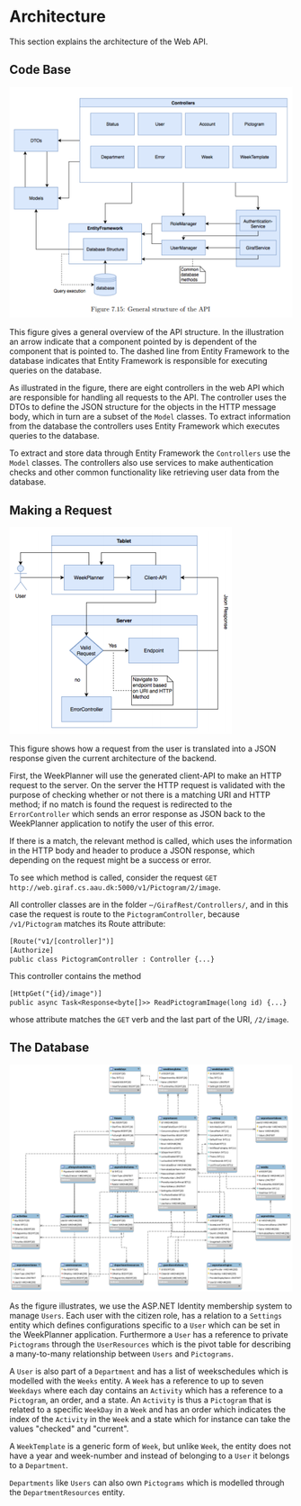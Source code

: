 # Architecture

This section explains the architecture of the Web API.

## Code Base

![APIStructure](images/api_structure.png "API Structure")

This figure gives a general overview of the API structure.
In the illustration an arrow indicate that a component pointed by is dependent of
the component that is pointed to. The dashed line from Entity Framework to the
database indicates that Entity Framework is responsible for executing queries on
the database.

As illustrated in the figure, there are eight controllers in the web API which are
responsible for handling all requests to the API. The controller uses the DTOs to
define the JSON structure for the objects in the HTTP message body, which in turn
are a subset of the ``Model`` classes. To extract information from the database
the controllers uses Entity Framework which executes queries to the database.

To extract and store data through Entity Framework the ``Controllers`` use the
``Model`` classes. The controllers also use services to make authentication checks
and other common functionality like retrieving user data from the database.

## Making a Request

![ResponseToBackend](images/api_request_to_response_structure.png "Response to Backend")

This figure shows how a request from the user is translated into a JSON response
given the current architecture of the backend.

First, the WeekPlanner will use the generated client-API to make an HTTP request
to the server. On the server the HTTP request is validated with the purpose of
checking whether or not there is a matching URI and HTTP method; if no match is
found the request is redirected to the ```ErrorController``` which sends an error
response as JSON back to the WeekPlanner application to notify the user of this error.

If there is a match, the relevant method is called, which uses the information in
the HTTP body and header to produce a JSON response, which depending on the request
might be a success or error.

To see which method is called, consider the request
``GET http://web.giraf.cs.aau.dk:5000/v1/Pictogram/2/image``.

All controller classes are in the folder ```⋯/GirafRest/Controllers/```, and in
this case the request is route to the ```PictogramController```, because ```/v1/Pictogram```
matches its Route attribute:

```Csharp
[Route("v1/[controller]")]
[Authorize]
public class PictogramController : Controller {...}
```

This controller contains the method

```Csharp
[HttpGet("{id}/image")]
public async Task<Response<byte[]>> ReadPictogramImage(long id) {...}
```

whose attribute matches the ```GET``` verb and the last part of the URI, ```/2/image```.

## The Database

![DatabaseStructure](images/database_structure.png "Database Structure")

As the figure illustrates, we use the ASP.NET Identity membership system to manage
``Users``. Each user with the citizen role, has a relation to a ``Settings``
entity which defines configurations specific to a ```User``` which can be set in
the WeekPlanner application. Furthermore a ```User``` has a reference to private
``Pictograms`` through the ``UserResources`` which is the pivot table for describing
a many-to-many relationship between ```Users``` and ```Pictograms```.

A ```User``` is also part of a ```Department``` and has a list of weekschedules
which is modelled with the ```Weeks``` entity. A ```Week``` has a reference to up
to seven ```Weekdays``` where each day contains an ```Activity``` which has a reference
to a ```Pictogram```, an order, and a state. An ```Activity``` is thus a ```Pictogram```
that is related to a specific ```WeekDay``` in a ```Week``` and has an order which
indicates the index of the ```Activity``` in the ```Week``` and a state which for
instance can take the values "checked" and "current".

A ```WeekTemplate``` is a generic form of ```Week```, but unlike ```Week```, the
entity does not have a year and week-number and instead of belonging to a ```User```
it belongs to a ```Department```.

```Departments``` like ```Users``` can also own ```Pictograms``` which is modelled
through the ```DepartmentResources``` entity.

